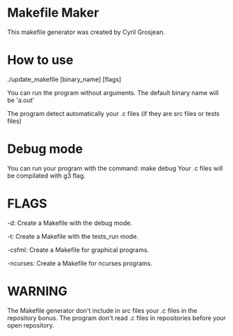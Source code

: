 # Makefile Maker
This makefile generator was created by Cyril Grosjean.

# How to use
./update_makefile [binary_name] [flags]

You can run the program without arguments.
The default binary name will be 'a.out'

The program detect automatically your .c files (if they are src files or tests files)

# Debug mode

You can run your program with the command: make debug
Your .c files will be compilated with g3 flag.

# FLAGS

-d: Create a Makefile with the debug mode.

-t: Create a Makefile with the tests_run mode.

-csfml: Create a Makefile for graphical programs.

-ncurses: Create a Makefile for ncurses programs.

# WARNING

The Makefile generator don't include in src files your .c files in the repository bonus.
The program don't read .c files in repositories before your open repository.
